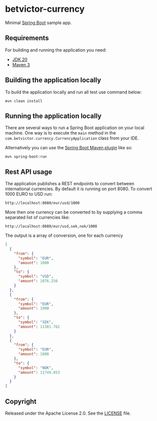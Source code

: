 # betvictor-currency

Minimal [Spring Boot](http://projects.spring.io/spring-boot/) sample app.

## Requirements

For building and running the application you need:

- [JDK 20](https://jdk.java.net/20/)
- [Maven 3](https://maven.apache.org)

## Building the application locally

To build the application locally and run all test use command below:
```shell
mvn clean install
``` 

## Running the application locally

There are several ways to run a Spring Boot application on your local machine. One way is to execute the `main` method in the `com.betvictor.currency.CurrencyApplication` class from your IDE.

Alternatively you can use the [Spring Boot Maven plugin](https://docs.spring.io/spring-boot/docs/current/reference/html/build-tool-plugins-maven-plugin.html) like so:

```shell
mvn spring-boot:run
```

## Rest API usage
The application publishes a REST endpoints to convert between international currencies. By default it is running on port 8080. To convert 1000 EURO to USD run:

```shell
http://localhost:8080/eur/usd/1000
```

More then one currency can be converted to by supplying a comma separated list of currencies like:

```shell
http://localhost:8080/eur/usd,sek,nok/1000
```

The output is a array of conversion, one for each currency

```json
[
  {
    "from": {
      "symbol": "EUR",
      "amount": 1000
    },
    "to": {
      "symbol": "USD",
      "amount": 1076.256
    }
  },
  {
    "from": {
      "symbol": "EUR",
      "amount": 1000
    },
    "to": {
      "symbol": "SEK",
      "amount": 11381.762
    }
  },
  {
    "from": {
      "symbol": "EUR",
      "amount": 1000
    },
    "to": {
      "symbol": "NOK",
      "amount": 11749.853
    }
  }
]
```


## Copyright

Released under the Apache License 2.0. See the [LICENSE](https://github.com/codecentric/springboot-sample-app/blob/master/LICENSE) file.
